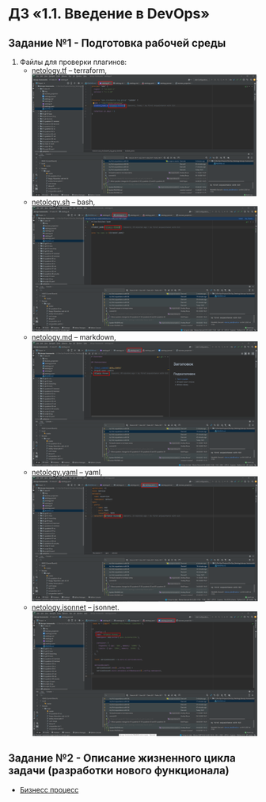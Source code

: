 
# ДЗ «1.1. Введение в DevOps»

## Задание №1 - Подготовка рабочей среды

1. Файлы для проверки плагинов:
    - [netology.tf](netology.tf) – terraform,
      ![Терраформ](img/terraform_efimkin.png)
    - [netology.sh](netology.sh) – bash,
      ![bash](img/bash_efimkin.png)
    - [netology.md](netology.md) – markdown,
      ![markdown](img/markdown_efimkin.png)
    - [netology.yaml](netology.yaml) – yaml,
      ![Yaml](img/yaml_efimkin.png)
    - [netology.jsonnet](netology.jsonnet) – jsonnet.
      ![Jsonnet](img/jsonnet_efimkin.png)

## Задание №2 - Описание жизненного цикла задачи (разработки нового функционала)

- [Бизнесс процесс](buisness_project.txt)